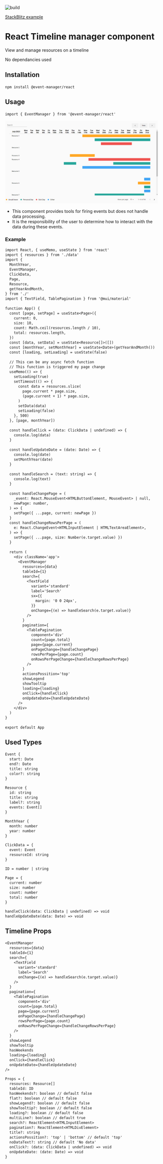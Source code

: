 ![build](https://github.com/jurisbandenieks/event-manager/actions/workflows/main.yml/badge.svg)

[StackBlitz example](https://stackblitz.com/edit/event-manager-react)

# React Timeline manager component

View and manage resources on a timeline

No dependancies used

## Installation

`npm install @event-manager/react`

## Usage

`import { EventManager } from '@event-manager/react'`

![alt text](https://github.com/jurisbandenieks/event-manager/blob/HEAD/images/event-manager.png)

- This component provides tools for firing events but does not handle data processing.
- It is the responsibility of the user to determine how to interact with the data during these events.

### Example

```
import React, { useMemo, useState } from 'react'
import { resources } from './data'
import {
  MonthYear,
  EventManager,
  ClickData,
  Page,
  Resource,
  getYearAndMonth,
} from './'
import { TextField, TablePagination } from '@mui/material'

function App() {
  const [page, setPage] = useState<Page>({
    current: 0,
    size: 10,
    count: Math.ceil(resources.length / 10),
    total: resources.length,
  })
  const [data, setData] = useState<Resource[]>([])
  const [monthYear, setMonthYear] = useState<Date>(getYearAndMonth())
  const [loading, setLoading] = useState(false)

  // This can be any async fetch function
  // This function is triggered my page change
  useMemo(() => {
    setLoading(true)
    setTimeout(() => {
      const data = resources.slice(
        page.current * page.size,
        (page.current + 1) * page.size,
      )
      setData(data)
      setLoading(false)
    }, 500)
  }, [page, monthYear])

  const handleClick = (data: ClickData | undefined) => {
    console.log(data)
  }

  const handleUpdateDate = (date: Date) => {
    console.log(date)
    setMonthYear(date)
  }

  const handleSearch = (text: string) => {
    console.log(text)
  }

  const handleChangePage = (
    _event: React.MouseEvent<HTMLButtonElement, MouseEvent> | null,
    newPage: number,
  ) => {
    setPage({ ...page, current: newPage })
  }
  const handleChangeRowsPerPage = (
    e: React.ChangeEvent<HTMLInputElement | HTMLTextAreaElement>,
  ) => {
    setPage({ ...page, size: Number(e.target.value) })
  }

  return (
    <div className='app'>
      <EventManager
        resources={data}
        tableId={1}
        search={
          <TextField
            variant='standard'
            label='Search'
            sx={{
              margin: '0 0 24px',
            }}
            onChange={(e) => handleSearch(e.target.value)}
          />
        }
        pagination={
          <TablePagination
            component='div'
            count={page.total}
            page={page.current}
            onPageChange={handleChangePage}
            rowsPerPage={page.count}
            onRowsPerPageChange={handleChangeRowsPerPage}
          />
        }
        actionsPossition='top'
        showLegend
        showTooltip
        loading={loading}
        onClick={handleClick}
        onUpdateDate={handleUpdateDate}
      />
    </div>
  )
}

export default App

```

## Used Types

```
Event {
  start: Date
  end?: Date
  title: string
  color?: string
}
```

```
Resource {
  id: string
  title: string
  label?: string
  events: Event[]
}
```

```
MonthYear {
  month: number
  year: number
}
```

```
ClickData = {
  event: Event
  resourceId: string
}
```

```
ID = number | string
```

```
Page = {
  current: number
  size: number
  count: number
  total: number
}
```

```
handleClick(data: ClickData | undefined) => void
handleUpdateDate(data: Date) => void
```

## Timeline Props

```
<EventManager
  resources={data}
  tableId={1}
  search={
    <TextField
      variant='standard'
      label='Search'
      onChange={(e) => handleSearch(e.target.value)}
    />
  }
  pagination={
    <TablePagination
      component='div'
      count={page.total}
      page={page.current}
      onPageChange={handleChangePage}
      rowsPerPage={page.count}
      onRowsPerPageChange={handleChangeRowsPerPage}
    />
  }
  showLegend
  showTooltip
  hasWeekends
  loading={loading}
  onClick={handleClick}
  onUpdateDate={handleUpdateDate}
/>
```

```
Props = {
  resources: Resource[]
  tableId: ID
  hasWeekends?: boolean // default false
  flat?: boolean // default false
  showLegend?: boolean // default false
  showTooltip?: boolean // default false
  loading?: boolean // default false
  multiLine?: boolean // default true
  search?: ReactElement<HTMLInputElement>
  pagination?: ReactElement<HTMLDivElement>
  title?: string
  actionsPossition?: 'top' | 'bottom' // default 'top'
  noDataText?: string // default 'No data'
  onClick?: (data: ClickData | undefined) => void
  onUpdateDate: (date: Date) => void
}
```
